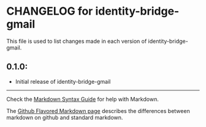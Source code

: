 # CHANGELOG for identity-bridge-gmail

This file is used to list changes made in each version of identity-bridge-gmail.

## 0.1.0:

* Initial release of identity-bridge-gmail

- - -
Check the [Markdown Syntax Guide](http://daringfireball.net/projects/markdown/syntax) for help with Markdown.

The [Github Flavored Markdown page](http://github.github.com/github-flavored-markdown/) describes the differences between markdown on github and standard markdown.
